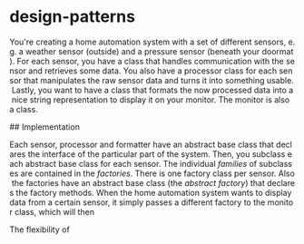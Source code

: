 # design-patterns

You're creating a home automation system with a set of different sensors, e.g. a weather sensor (outside) and a pressure sensor (beneath your doormat). For each sensor, you have a class that handles communication with the sensor and retrieves some data. You also have a processor class for each sensor that manipulates the raw sensor data and turns it into something usable. Lastly, you want to have a class that formats the now processed data into a nice string representation to display it on your monitor. The monitor is also a class.

## Implementation

Each sensor, processor and formatter have an abstract base class that declares the interface of the particular part of the system. Then, you subclass each abstract base class for each sensor. The individual *families* of subclasses are contained in the *factories*. There is one factory class per sensor. Also the factories have an abstract base class (the *abstract factory*) that declares the factory methods. When the home automation system wants to display data from a certain sensor, it simply passes a different factory to the monitor class, which will then 

The flexibility of
